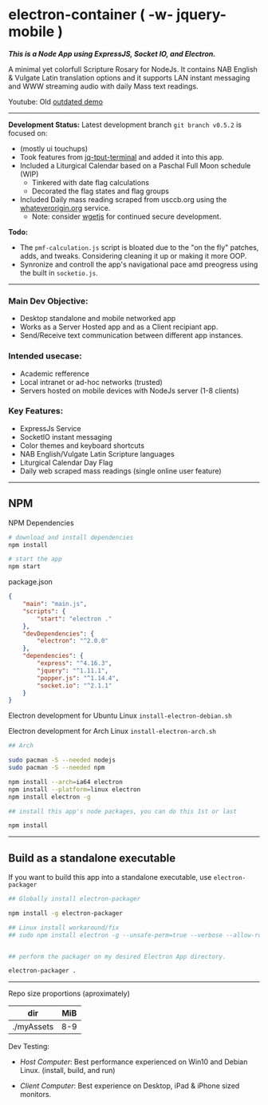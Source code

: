 # electron-container ( -w- jquery-mobile )

___This is a Node App using ExpressJS, Socket IO, and Electron.___

A minimal yet colorfull Scripture Rosary for NodeJs. It contains NAB English & Vulgate Latin translation options and it supports LAN instant messaging and WWW streaming audio with daily Mass text readings.

Youtube: Old [outdated demo](https://youtu.be/xlhLjpW-QMs)

---

__Development Status:__ Latest development branch ```git branch v0.5.2``` is focused on:

* (mostly ui touchups)
* Took features from [jq-tput-terminal](https://github.com/mezcel/jq-tput-terminal) and added it into this app.
* Included a Liturgical Calendar based on a Paschal Full Moon schedule (WIP)
	* Tinkered with date flag calculations
	* Decorated the flag states and flag groups
* Included Daily mass reading scraped from usccb.org using the [whateverorigin.org](www.whateverorigin.org/) service.
    * Note: consider [wgetjs](https://www.npmjs.com/package/wgetjs) for continued secure development.

__Todo:__
* The ```pmf-calculation.js``` script is bloated due to the "on the fly" patches, adds, and tweaks. Considering cleaning it up or making it more OOP.
* Synronize and controll the app's navigational pace amd preogress using the built in ```socketio.js```.
---

### Main Dev Objective:

* Desktop standalone and mobile networked app
* Works as a Server Hosted app and as a Client recipiant app.
* Send/Receive text communication between different app instances.

### Intended usecase:

* Academic refference
* Local intranet or ad-hoc networks (trusted)
* Servers hosted on mobile devices with NodeJs server (1-8 clients)

### Key Features:

* ExpressJs Service
* SocketIO instant messaging
* Color themes and keyboard shortcuts
* NAB English/Vulgate Latin Scripture languages
* Liturgical Calendar Day Flag
* Daily web scraped mass readings (single online user feature)

---

## NPM

NPM Dependencies

```sh
# download and install dependencies
npm install

# start the app
npm start
```

package.json

```json
{
    "main": "main.js",
    "scripts": {
        "start": "electron ."
    },
    "devDependencies": {
        "electron": "^2.0.0"
    },
    "dependencies": {
        "express": "^4.16.3",
        "jquery": "^1.11.1",
        "popper.js": "^1.14.4",
        "socket.io": "^2.1.1"
    }
}
```

Electron development for Ubuntu Linux ```install-electron-debian.sh```

Electron development for Arch Linux ```install-electron-arch.sh```

```sh
## Arch

sudo pacman -S --needed nodejs
sudo pacman -S --needed npm

npm install --arch=ia64 electron
npm install --platform=linux electron
npm install electron -g

## install this app's node packages, you can do this 1st or last

npm install
```
---

## Build as a standalone executable

If you want to build this app into a standalone executable, use ```electron-packager```

```sh
## Globally install electron-packager

npm install -g electron-packager

## Linux install workaround/fix
## sudo npm install electron -g --unsafe-perm=true --verbose --allow-root


## perform the packager on my desired Electron App directory.

electron-packager .
```
---

Repo size proportions (aproximately)

dir | MiB
--- | ---
./myAssets | 8-9

Dev Testing:

* _Host Computer_: Best performance experienced on Win10 and Debian Linux. (install, build, and run)

* _Client Computer_: Best experience on Desktop, iPad & iPhone sized monitors.
